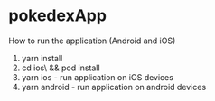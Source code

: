 # pokedexApp


How to run the application (Android and iOS)

1. yarn install
2. cd ios\ && pod install
3. yarn ios - run application on iOS devices
4. yarn android - run application on android devices
